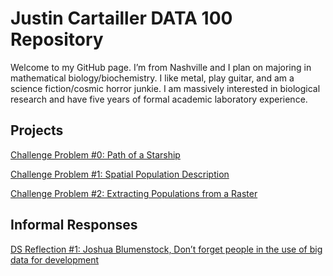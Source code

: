 # Justin Cartailler DATA 100 Repository

Welcome to my GitHub page.  I’m from Nashville and I plan on majoring in mathematical biology/biochemistry.  I like metal, play guitar, and am a science fiction/cosmic horror junkie.  I am massively interested in biological research and have five years of formal academic laboratory experience.

## Projects
[Challenge Problem #0: Path of a Starship](challenge_0.md)

[Challenge Problem #1: Spatial Population Description](challenge_1.md)

[Challenge Problem #2: Extracting Populations from a Raster](challenge_2.md)

## Informal Responses
[DS Reflection #1: Joshua Blumenstock, Don’t forget people in the use of big data for development](ds_reflection_1.md)
